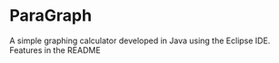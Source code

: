 # ParaGraph
A simple graphing calculator developed in Java using the Eclipse IDE. Features in the README
